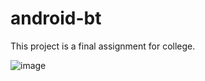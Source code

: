 # android-bt
This project is a final assignment for college.

![image](https://github.com/FarahAzhari/android-bt/assets/116514965/36891e9c-d3cf-4f3a-8453-26acd672e332)
